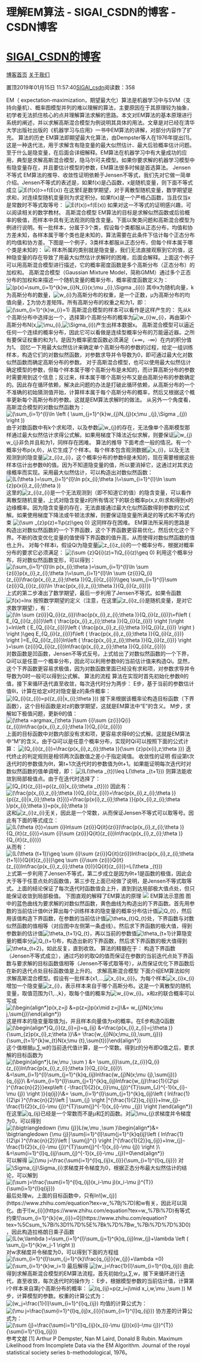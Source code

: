 
# 理解EM算法 - SIGAI_CSDN的博客 - CSDN博客
# [SIGAI_CSDN的博客](https://blog.csdn.net/sigai_csdn)


[博客首页](https://blog.csdn.net/SIGAI_CSDN)
[关于我们](https://me.csdn.net/SIGAI_CSDN)

置顶2019年01月15日 11:57:40[SIGAI_csdn](https://me.csdn.net/SIGAI_CSDN)阅读数：358


EM（ expectation-maximization，期望最大化）算法是机器学习中与SVM（支持向量机）、概率图模型并列的难以理解的算法，主要原因在于其原理较为抽象，初学者无法抓住核心的点并理解算法求解的思路。本文对EM算法的基本原理进行系统的阐述，并以求解高斯混合模型为例说明其具体的用法。文章是对已经在清华大学出版社出版的《机器学习与应用》一书中EM算法的讲解，对部分内容作了扩充。
算法的历史
EM算法即期望最大化算法，由Dempster等人在1976年提出[1]。这是一种迭代法，用于求解含有隐变量的最大似然估计、最大后验概率估计问题。至于什么是隐变量，在后面会详细解释。EM算法在机器学习中有大量成功的应用，典型是求解高斯混合模型，隐马尔可夫模型。如果你要求解的机器学习模型中有隐变量存在，并且要估计模型的参数，EM算法很多时候是首选算法。
Jensen不等式
EM算法的推导、收敛性证明依赖于Jensen不等式，我们先对它做一简单介绍。Jensen不等式的表述是，如果f(x)是凸函数，x是随机变量，则下面不等式成立
![E(f(x))>=f(E(x))](https://www.zhihu.com/equation?tex=E(f(x))%3E%3Df(E(x)))
在这里E是数学期望，对于离散型随机变量，数学期望是求和，对连续型随机变量则为求定积分。如果f(x)是一个严格凸函数，当且仅当x是常数时不等式取等号：
![E(f(x))=f(E(x))](https://www.zhihu.com/equation?tex=E(f(x))%3Df(E(x))%0A)
如果对这一不等式的证明感兴趣，可以阅读相关的数学教材。
高斯混合模型
EM算法的目标是求解似然函数或后验概率的极值，而样本中具有无法观测的隐含变量。下面以聚类问题和高斯混合模型为例进行说明。有一批样本，分属于3个类，假设每个类都服从正态分布，均值和协方差未知，各样本属于哪个类也是未知的，算法需要在此条件下估计每个正态分布的均值和协方差。下图是一个例子，3类样本都服从正态分布，但每个样本属于哪个类是未知的：
![](https://pic2.zhimg.com/80/v2-d30b736e314aede45d6cc4c5c78dacda_hd.png)
样本所属的类别就是隐变量，我们无法直接观察到它的值，这种隐变量的存在导致了用最大似然估计求解时的困难，后面会解释。上面这个例子可以用高斯混合模型进行描述，它的概率密度函数是多个高斯分布（正态分布）的加权和。
高斯混合模型（Gaussian Mixture Model，简称GMM）通过多个正态分布的加权和来描述一个随机变量的概率分布，概率密度函数定义为：
![\(p(x)=\sum_{i=1}^{k}w_{i}N_{i}(x;\mu _{i},\Sigma _{i})\)](https://www.zhihu.com/equation?tex=%5C(p(x)%3D%5Csum_%7Bi%3D1%7D%5E%7Bk%7Dw_%7Bi%7DN_%7Bi%7D(x%3B%5Cmu%20_%7Bi%7D%2C%5CSigma%20_%7Bi%7D)%5C)%0A)
其中x为随机向量，k为高斯分布的数量，![w_{i}](https://www.zhihu.com/equation?tex=w_%7Bi%7D)为高斯分布的权重，是一个正数，μ为高斯分布的均值向量，∑为协方差矩阵。所有高斯分布的权重之和为1，即：
![\(\sum_{i=1}^{k}w_{i}=1\)](https://www.zhihu.com/equation?tex=%0A%5C(%5Csum_%7Bi%3D1%7D%5E%7Bk%7Dw_%7Bi%7D%3D1%5C)%0A%0A)
高斯混合模型的样本可以看作是这样产生的：
先从k个高斯分布中选择出一个，选择第i个高斯分布的概率为![w_{i}](https://www.zhihu.com/equation?tex=w_%7Bi%7D)w_{i}，再由第i个高斯分布N(x,![\mu_{i}](https://www.zhihu.com/equation?tex=%5Cmu_%7Bi%7D),![\Sigma_{i}](https://www.zhihu.com/equation?tex=%5CSigma_%7Bi%7D))产生出样本数据x。
高斯混合模型可以逼近任何一个连续的概率分布，因此它可以看做是连续型概率分布的万能逼近器。之所有要保证权重的和为1，是因为概率密度函数必须满足（+∞，-∞）在内的积分值为1。
回忆一下用最大似然估计来确定单个高斯分布的参数的过程，给定一组训练样本，构造它们的对数似然函数，对参数求导并令导数为0，即可通过最大化对数似然函数而确定高斯分布的参数。
对于高斯混合模型，也可以使用最大似然估计确定模型的参数，但每个样本属于哪个高斯分布是未知的，而计算高斯分布的参数时需要用到这个信息；反过来，样本属于哪个高斯分布又是由高斯分布的参数确定的。因此存在循环依赖，解决此问题的办法是打破此循环依赖，从高斯分布的一个不准确的初始猜测值开始，计算样本属于每个高斯分布的概率，然后又根据这个概率更新每个高斯分布的参数。这就是EM算法求解时的做法。
从另外一个角度看，高斯混合模型的对数似然函数为：
![\(\sum_{i=1}^{l}\ln \left ( \sum_{j=1}^{k}w_{j}N_{j}(x;\mu _{j},\Sigma _{j}) \right )\)](https://www.zhihu.com/equation?tex=%5C(%5Csum_%7Bi%3D1%7D%5E%7Bl%7D%5Cln%20%5Cleft%20(%20%5Csum_%7Bj%3D1%7D%5E%7Bk%7Dw_%7Bj%7DN_%7Bj%7D(x%3B%5Cmu%20_%7Bj%7D%2C%5CSigma%20_%7Bj%7D)%20%5Cright%20)%5C))
由于对数函数中有k个求和项，以及参数![w_{j}](https://www.zhihu.com/equation?tex=w_%7Bj%7D)的存在，无法像单个高斯模型那样通过最大似然估计求得公式解。如果用梯度下降法近似求解，则要保证![w_{j}](https://www.zhihu.com/equation?tex=w_%7Bj%7D)w_{j}非负并且和为1，同样存在困难。
算法的推导
下面考虑一般的情况。有一个概率分布p(x,θ)，从它生成了个样本。每个样本包含观测数据![x_{i}](https://www.zhihu.com/equation?tex=x_%7Bi%7D)，以及无法观测到的隐变量![z_{i}](https://www.zhihu.com/equation?tex=z_%7Bi%7D)z_{i}，这个概率分布的参数θ是未知的，现在需要根据这些样本估计出参数θ的值。因为不知道隐变量的值，所以要消掉它，这通过对其求边缘概率而实现。采用最大似然估计，可以构造出对数似然函数：
![\(L(\theta )=\sum_{i=1}^{l}\ln p(x_{i};\theta )\\=\sum_{i=1}^{l}\ln \sum _{z}p(x_{i},z_{i};\theta )\)](https://www.zhihu.com/equation?tex=%5C(L(%5Ctheta%20)%3D%5Csum_%7Bi%3D1%7D%5E%7Bl%7D%5Cln%20p(x_%7Bi%7D%3B%5Ctheta%20)%5C%5C%3D%5Csum_%7Bi%3D1%7D%5E%7Bl%7D%5Cln%20%5Csum%20_%7Bz%7Dp(x_%7Bi%7D%2Cz_%7Bi%7D%3B%5Ctheta%20)%5C)%0A)
这里的![z_{i}](https://www.zhihu.com/equation?tex=z_%7Bi%7D)z_{i}是一个无法观测到（即不知道它的值）的隐含变量，可以看作离散型随机变量，上式对隐含变量z的所有情况下的联合概率p(x,z,θ)求和得到x的边缘概率。因为隐含变量的存在，无法直接通过最大化似然函数得到参数的公式解。如果使用梯度下降法或牛顿法求解，则要保证隐变量所满足的等式和不等式约束
![\(\sum _{z}p(z)=1\\p(z)\geq 0\)](https://www.zhihu.com/equation?tex=%0A%5C(%5Csum%20_%7Bz%7Dp(z)%3D1%5C%5Cp(z)%5Cgeq%200%5C)%0A)
这同样存在困难。
EM算法所采用的思路是构造出对数似然函数的一个下界函数，这个下界函数更容易优化，然后优化这个下界。不断的改变优化变量的值使得下界函数的值升高，从而使得对数似然函数的值也上升。
对每个样本i，假设Qi为隐变量![z_{i}](https://www.zhihu.com/equation?tex=z_%7Bi%7D)z_{i}的一个概率分布，根据对概率分布的要求它必须满足：
![\(\sum _{z}Q_{i}(z)=1\\Q_{i}(z)\geq 0\)](https://www.zhihu.com/equation?tex=%5C(%5Csum%20_%7Bz%7DQ_%7Bi%7D(z)%3D1%5C%5CQ_%7Bi%7D(z)%5Cgeq%200%5C))
利用这个概率分布，将对数似然函数变形，可以得到：
![\(\sum_{i=1}^{l}\ln p(x_{i};\theta )=\sum_{i=1}^{l}\ln \sum _{z_{i}}p(x_{i},z_{i};\theta )\\=\sum_{i=1}^{l}\ln \sum _{z_{i}}Q_{i}(z_{i})\frac{p(x_{i},z_{i};\theta )}{Q_{i}(z_{i})}\\\geq \sum_{i=1}^{l}\sum _{z_{i}}Q_{i}(z_{i})\ln \frac{p(x_{i},z_{i};\theta )}{Q_{i}(z_{i})}\)](https://www.zhihu.com/equation?tex=%0A%5C(%5Csum_%7Bi%3D1%7D%5E%7Bl%7D%5Cln%20p(x_%7Bi%7D%3B%5Ctheta%20)%3D%5Csum_%7Bi%3D1%7D%5E%7Bl%7D%5Cln%20%5Csum%20_%7Bz_%7Bi%7D%7Dp(x_%7Bi%7D%2Cz_%7Bi%7D%3B%5Ctheta%20)%5C%5C%3D%5Csum_%7Bi%3D1%7D%5E%7Bl%7D%5Cln%20%5Csum%20_%7Bz_%7Bi%7D%7DQ_%7Bi%7D(z_%7Bi%7D)%5Cfrac%7Bp(x_%7Bi%7D%2Cz_%7Bi%7D%3B%5Ctheta%20)%7D%7BQ_%7Bi%7D(z_%7Bi%7D)%7D%5C%5C%5Cgeq%20%5Csum_%7Bi%3D1%7D%5E%7Bl%7D%5Csum%20_%7Bz_%7Bi%7D%7DQ_%7Bi%7D(z_%7Bi%7D)%5Cln%20%5Cfrac%7Bp(x_%7Bi%7D%2Cz_%7Bi%7D%3B%5Ctheta%20)%7D%7BQ_%7Bi%7D(z_%7Bi%7D)%7D%5C)%0A)
上式的第二步凑出了数学期望，最后一步利用了Jensen不等式。如果令函数
![f(x)=Inx](https://www.zhihu.com/equation?tex=%0Af(x)%3DInx%0A)
按照数学期望的定义（注意，在这里![z_{i}](https://www.zhihu.com/equation?tex=z_%7Bi%7D)z_{i}是随机变量，是对它求数学期望），有：![\(\ln \sum _{z_{i}}Q_{i}(z_{i})\frac{p(x_{i},z_{i};\theta )}{Q_{i}(z_{i})}\\=f\left ( E_{Q_{i}(z_{i})}\left ( \frac{p(x_{i},z_{i};\theta )}{Q_{i}(z_{i})} \right )\right )=ln\left ( E_{Q_{i}(z_{i})}\left ( \frac{p(x_{i},z_{i};\theta )}{Q_{i}(z_{i})} \right ) \right )\geq E_{Q_{i}(z_{i})}f\left ( \frac{p(x_{i},z_{i};\theta )}{Q_{i}(z_{i})} \right )=E_{Q_{i}(z_{i})}ln\left ( \frac{p(x_{i},z_{i};\theta )}{Q_{i}(z_{i})} \right )=\sum _{z_{i}}Q_{i}(z_{i})ln\frac{p(x_{i},z_{i};\theta )}{Q_{i}(z_{i})}\)](https://www.zhihu.com/equation?tex=%0A%5C(%5Cln%20%5Csum%20_%7Bz_%7Bi%7D%7DQ_%7Bi%7D(z_%7Bi%7D)%5Cfrac%7Bp(x_%7Bi%7D%2Cz_%7Bi%7D%3B%5Ctheta%20)%7D%7BQ_%7Bi%7D(z_%7Bi%7D)%7D%5C%5C%3Df%5Cleft%20(%20E_%7BQ_%7Bi%7D(z_%7Bi%7D)%7D%5Cleft%20(%20%5Cfrac%7Bp(x_%7Bi%7D%2Cz_%7Bi%7D%3B%5Ctheta%20)%7D%7BQ_%7Bi%7D(z_%7Bi%7D)%7D%20%5Cright%20)%5Cright%20)%3Dln%5Cleft%20(%20E_%7BQ_%7Bi%7D(z_%7Bi%7D)%7D%5Cleft%20(%20%5Cfrac%7Bp(x_%7Bi%7D%2Cz_%7Bi%7D%3B%5Ctheta%20)%7D%7BQ_%7Bi%7D(z_%7Bi%7D)%7D%20%5Cright%20)%20%5Cright%20)%5Cgeq%20E_%7BQ_%7Bi%7D(z_%7Bi%7D)%7Df%5Cleft%20(%20%5Cfrac%7Bp(x_%7Bi%7D%2Cz_%7Bi%7D%3B%5Ctheta%20)%7D%7BQ_%7Bi%7D(z_%7Bi%7D)%7D%20%5Cright%20)%3DE_%7BQ_%7Bi%7D(z_%7Bi%7D)%7Dln%5Cleft%20(%20%5Cfrac%7Bp(x_%7Bi%7D%2Cz_%7Bi%7D%3B%5Ctheta%20)%7D%7BQ_%7Bi%7D(z_%7Bi%7D)%7D%20%5Cright%20)%3D%5Csum%20_%7Bz_%7Bi%7D%7DQ_%7Bi%7D(z_%7Bi%7D)ln%5Cfrac%7Bp(x_%7Bi%7D%2Cz_%7Bi%7D%3B%5Ctheta%20)%7D%7BQ_%7Bi%7D(z_%7Bi%7D)%7D%5C)%0A)
对数函数是凹函数，Jensen不等式反号。上式给出了对数似然函数的一个下界，Qi可以是任意一个概率分布，因此可以利用参数θ的当前估计值来构造Qi。显然，这个下界函数更容易求极值，因为对数函数里面已经没有求和项，对参数求导并令导数为0时一般可以得到公式解。
算法的流程
算法在实现时首先初始化参数θ的值，接下来循环迭代直至收敛，每次迭代时分为两步：
E步，基于当前的参数估计值θi，计算在给定x时对隐变量z的条件概率：
![\(Q_{i}(z_{i})=p({z_{i}|x_{i};\theta })\)](https://www.zhihu.com/equation?tex=%5C(Q_%7Bi%7D(z_%7Bi%7D)%3Dp(%7Bz_%7Bi%7D%7Cx_%7Bi%7D%3B%5Ctheta%20%7D)%5C)%0A)
接下来根据该概率论构造目标函数（下界函数），这个目标函数是对z的数学期望，这就是EM算法中“E”的含义。
M步，求解如下极值问题，更新θ的值：
![\(\theta =argmax_{\theta }\sum _{i}\sum _{z_{i}}Q_{i}(z_{i})ln\frac{p(x_{i},z_{i};\theta )}{Q_{i}(z_{i})}\)](https://www.zhihu.com/equation?tex=%5C(%5Ctheta%20%3Dargmax_%7B%5Ctheta%20%7D%5Csum%20_%7Bi%7D%5Csum%20_%7Bz_%7Bi%7D%7DQ_%7Bi%7D(z_%7Bi%7D)ln%5Cfrac%7Bp(x_%7Bi%7D%2Cz_%7Bi%7D%3B%5Ctheta%20)%7D%7BQ_%7Bi%7D(z_%7Bi%7D)%7D%5C))
上面的目标函数中对数内部没有求和项，更容易求得θ的公式解。这就是EM算法中“M”的含义。由于Qi可以是任意个概率分布，实现时Qi可以按照下面的公式计算：
![\(Q_{i}(z_{i})=\frac{p(x_{i},z_{i};\theta )}{\sum _{z}p(x_{i},z;\theta )}\)](https://www.zhihu.com/equation?tex=%5C(Q_%7Bi%7D(z_%7Bi%7D)%3D%5Cfrac%7Bp(x_%7Bi%7D%2Cz_%7Bi%7D%3B%5Ctheta%20)%7D%7B%5Csum%20_%7Bz%7Dp(x_%7Bi%7D%2Cz%3B%5Ctheta%20)%7D%5C))
迭代终止的判定规则是相邻两次函数值之差小于指定阈值。
收敛性的证明
假设第t次迭代时的参数值为θt，第t+1次迭代时的参数值为θt+1。如果能证明每次迭代时对数似然函数的值单调增，即：
![\(L(\theta _{t})\leq L(\theta _{t+1})\)](https://www.zhihu.com/equation?tex=%5C(L(%5Ctheta%20_%7Bt%7D)%5Cleq%20L(%5Ctheta%20_%7Bt%2B1%7D)%5C))
则算法能收敛到局部极值点。由于在迭代时选择了：
![\(Q_{it}(z_{i})=p({z_{i}|x_{i};\theta _{t}})\)](https://www.zhihu.com/equation?tex=%0A%5C(Q_%7Bit%7D(z_%7Bi%7D)%3Dp(%7Bz_%7Bi%7D%7Cx_%7Bi%7D%3B%5Ctheta%20_%7Bt%7D%7D)%5C)%0A)
因此有：
![\(\frac{p(x_{i},z_{i};\theta )}{Q_{i}(z_{i})}=\frac{p(x_{i},z_{i};\theta )}{p({z_{i}|x_{i};\theta _{t}})}=\frac{p(x_{i},z_{i};\theta )}{p(x_{i},z_{i};\theta )/p(x_{i};\theta )}=p(x_{i};\theta )\)](https://www.zhihu.com/equation?tex=%5C(%5Cfrac%7Bp(x_%7Bi%7D%2Cz_%7Bi%7D%3B%5Ctheta%20)%7D%7BQ_%7Bi%7D(z_%7Bi%7D)%7D%3D%5Cfrac%7Bp(x_%7Bi%7D%2Cz_%7Bi%7D%3B%5Ctheta%20)%7D%7Bp(%7Bz_%7Bi%7D%7Cx_%7Bi%7D%3B%5Ctheta%20_%7Bt%7D%7D)%7D%3D%5Cfrac%7Bp(x_%7Bi%7D%2Cz_%7Bi%7D%3B%5Ctheta%20)%7D%7Bp(x_%7Bi%7D%2Cz_%7Bi%7D%3B%5Ctheta%20)%2Fp(x_%7Bi%7D%3B%5Ctheta%20)%7D%3Dp(x_%7Bi%7D%3B%5Ctheta%20)%5C))
这和![z_{i}](https://www.zhihu.com/equation?tex=z_%7Bi%7D)z_{i}无关，因此是一个常数，从而保证Jensen不等式可以取等号。因此有下面的等式成立：
![\(L(\theta _{t})=\sum _{i}ln\sum _{z_{i}}Q_{it}(z_{i})\frac{p(x_{i},z_{i};\theta )}{Q_{it}(z_{i})}=\sum _{i}\sum _{z_{i}}Q_{it}(z_{i})ln\frac{p(x_{i},z_{i};\theta )}{Q_{it}(z_{i})}\)](https://www.zhihu.com/equation?tex=%5C(L(%5Ctheta%20_%7Bt%7D)%3D%5Csum%20_%7Bi%7Dln%5Csum%20_%7Bz_%7Bi%7D%7DQ_%7Bit%7D(z_%7Bi%7D)%5Cfrac%7Bp(x_%7Bi%7D%2Cz_%7Bi%7D%3B%5Ctheta%20)%7D%7BQ_%7Bit%7D(z_%7Bi%7D)%7D%3D%5Csum%20_%7Bi%7D%5Csum%20_%7Bz_%7Bi%7D%7DQ_%7Bit%7D(z_%7Bi%7D)ln%5Cfrac%7Bp(x_%7Bi%7D%2Cz_%7Bi%7D%3B%5Ctheta%20)%7D%7BQ_%7Bit%7D(z_%7Bi%7D)%7D%5C))
从而有：![\(L(\theta _{t+1})\geq \sum _{i}\sum _{z_{i}}Q_{it}(z_{i})ln\frac{p(x_{i},z_{i};\theta _{t+1})}{Q_{it}(z_{i})}\geq \sum _{i}\sum _{z_{i}}Q_{it}(z_{i})ln\frac{p(x_{i},z_{i};\theta _{t})}{Q_{it}(z_{i})}=L(\theta _{t})\)](https://www.zhihu.com/equation?tex=%5C(L(%5Ctheta%20_%7Bt%2B1%7D)%5Cgeq%20%5Csum%20_%7Bi%7D%5Csum%20_%7Bz_%7Bi%7D%7DQ_%7Bit%7D(z_%7Bi%7D)ln%5Cfrac%7Bp(x_%7Bi%7D%2Cz_%7Bi%7D%3B%5Ctheta%20_%7Bt%2B1%7D)%7D%7BQ_%7Bit%7D(z_%7Bi%7D)%7D%5Cgeq%20%5Csum%20_%7Bi%7D%5Csum%20_%7Bz_%7Bi%7D%7DQ_%7Bit%7D(z_%7Bi%7D)ln%5Cfrac%7Bp(x_%7Bi%7D%2Cz_%7Bi%7D%3B%5Ctheta%20_%7Bt%7D)%7D%7BQ_%7Bit%7D(z_%7Bi%7D)%7D%3DL(%5Ctheta%20_%7Bt%7D)%5C)%0A)
上式第一步利用了Jensen不等式，第二步成立是因为θt+1是函数的极值，因此会大于等于任意点处的函数值，第三步在上面已经做了说明，是Jensen不等式取等式。上面的结论保证了每次迭代时函数值会上升，直到到达局部极大值点处，但只能保证收敛到局部极值。
下图直观的解释了EM算法的原理
![](https://pic1.zhimg.com/80/v2-cbea7e1504e68ece30f17f2460c29800_hd.png)
EM算法示意图
图中的蓝色曲线为要求解的对数似然函数，黄色曲线为构造出的下界函数。首先用参数的当前估计值θt计算出每个训练样本的隐变量的概率分布估计值![Q_{t}](https://www.zhihu.com/equation?tex=Q_%7Bt%7D)，然后用该值构造下界函数，在参数的当前估计值![\theta_{t}](https://www.zhihu.com/equation?tex=%5Ctheta_%7Bt%7D)Q_{t}处，下界函数与对数似然函数的值相等（对应图中左侧第一条虚线）。然后求下界函数的极大值，得到参数新的估计值![\theta_{t+1}](https://www.zhihu.com/equation?tex=%5Ctheta_%7Bt%2B1%7D)Q_{t}，再以当前的参数值![\theta_{t+1}](https://www.zhihu.com/equation?tex=%5Ctheta_%7Bt%2B1%7D)计算隐变量的概率分![Q_{t+1}](https://www.zhihu.com/equation?tex=Q_%7Bt%2B1%7D)布，构造出新的下界函数，然后求下界函数的极大值得到![\theta_{t+2}](https://www.zhihu.com/equation?tex=%5Ctheta_%7Bt%2B2%7D)。如此反复，直到收敛。
算法的精髓在于：
构造下界函数（Jensen不等式成立），通过巧妙的取Q的值而保证在参数的当前迭代点处下界函数与要求解的目标函数值相等（Jensen不等式取等号），从而保证优化下界函数后在新的迭代点处目标函数值是上升的。
求解高斯混合模型
下面介绍EM算法如何求解高斯混合模型。假设有一批样本{x1,...,![x_{i}](https://www.zhihu.com/equation?tex=x_%7Bi%7D)x_{i}}。为每个样本![x_{i}](https://www.zhihu.com/equation?tex=x_%7Bi%7D)x_{i}增加一个隐变量![z_{i}](https://www.zhihu.com/equation?tex=z_%7Bi%7D)，表示样本来自于哪个高斯分布。这是一个离散型的随机变量，取值范围为{1,..,k}，取每个值的概率为![w_{i}](https://www.zhihu.com/equation?tex=w_%7Bi%7D)w_{i}。x和z的联合概率可以写成
![\(\begin{align*}p(x,z=j) &=p(z=j)p(x\mid z=j)\\&= w_{j}N(x;\mu _j,\sum_{j})\end{align*}\)](https://www.zhihu.com/equation?tex=%5C(%5Cbegin%7Balign*%7Dp(x%2Cz%3Dj)%20%26%3Dp(z%3Dj)p(x%5Cmid%20z%3Dj)%5C%5C%26%3D%20w_%7Bj%7DN(x%3B%5Cmu%20_j%2C%5Csum_%7Bj%7D)%5Cend%7Balign*%7D%5C))
这是样本的隐变量取值为j，并且样本向量值为x的概率。在E步构造Q函数
![\(\begin{align*}Q_{i}(z_{i}=j)=q_{ij} &=\frac{p(x_{i},z_{i}=j;\theta )}{\sum_{z}p(x_{i},z;\theta )}\\&= \frac{w_{j}N(x;\mu_{i},\sum_{j})}{\sum_{t=1}^{k}w_{t}N(x;\mu _{t},\sum_{t})}\end{align*}\)](https://www.zhihu.com/equation?tex=%5C(%5Cbegin%7Balign*%7DQ_%7Bi%7D(z_%7Bi%7D%3Dj)%3Dq_%7Bij%7D%20%26%3D%5Cfrac%7Bp(x_%7Bi%7D%2Cz_%7Bi%7D%3Dj%3B%5Ctheta%20)%7D%7B%5Csum_%7Bz%7Dp(x_%7Bi%7D%2Cz%3B%5Ctheta%20)%7D%5C%5C%26%3D%20%5Cfrac%7Bw_%7Bj%7DN(x%3B%5Cmu_%7Bi%7D%2C%5Csum_%7Bj%7D)%7D%7B%5Csum_%7Bt%3D1%7D%5E%7Bk%7Dw_%7Bt%7DN(x%3B%5Cmu%20_%7Bt%7D%2C%5Csum_%7Bt%7D)%7D%5Cend%7Balign*%7D%5C))
这个值根据μ,∑,w的当前迭代值计算，是一个常数。得到z的分布即Q值之后，要求解的目标函数为![\(\begin{align*}L(w,\mu ,\sum ) &= \sum_{i}\sum_{z_{i}}Q_{i}(z_{i})ln\frac{p(x_{i},z_{i};\theta )}{Q_{i}(z_{i})}\\ &=\sum_{i=1}^{l}\sum_{j=1}^{k}q_{ij}ln\frac{w_{j}N(x;\mu _{j},\sum_{j})}{q_{ij}}\\ &=\sum_{i=1}^{l}\sum_{j=1}^{k}q_{ij}ln\frac{w_{j}\frac{1}{(2\pi )^{\frac{n}{2}}}exp\left ( -\frac{1}{2}(x_{i}\mu_{j})^{T}\sum_{J}^{-1}(x_{i}-\mu _{j}) \right )}{q_{ij}}\\&= \sum_{i=1}^{l}\sum_{j=1}^{k}q_{ij}\left ( ln\frac{1}{(2\pi )^{\frac{n}{2}\left | \sum_{j} \right |^{\frac{1}{2}}q_{ij}}}+lnw_{j}-\frac{1}{2}(x_{i}-\mu _{j})^{T}\sum_{j}^{-1}(x_{i}-\mu _{j}) \right )\end{align*}\)](https://www.zhihu.com/equation?tex=%5C(%5Cbegin%7Balign*%7DL(w%2C%5Cmu%20%2C%5Csum%20)%20%26%3D%20%5Csum_%7Bi%7D%5Csum_%7Bz_%7Bi%7D%7DQ_%7Bi%7D(z_%7Bi%7D)ln%5Cfrac%7Bp(x_%7Bi%7D%2Cz_%7Bi%7D%3B%5Ctheta%20)%7D%7BQ_%7Bi%7D(z_%7Bi%7D)%7D%5C%5C%20%26%3D%5Csum_%7Bi%3D1%7D%5E%7Bl%7D%5Csum_%7Bj%3D1%7D%5E%7Bk%7Dq_%7Bij%7Dln%5Cfrac%7Bw_%7Bj%7DN(x%3B%5Cmu%20_%7Bj%7D%2C%5Csum_%7Bj%7D)%7D%7Bq_%7Bij%7D%7D%5C%5C%20%26%3D%5Csum_%7Bi%3D1%7D%5E%7Bl%7D%5Csum_%7Bj%3D1%7D%5E%7Bk%7Dq_%7Bij%7Dln%5Cfrac%7Bw_%7Bj%7D%5Cfrac%7B1%7D%7B(2%5Cpi%20)%5E%7B%5Cfrac%7Bn%7D%7B2%7D%7D%7Dexp%5Cleft%20(%20-%5Cfrac%7B1%7D%7B2%7D(x_%7Bi%7D%5Cmu_%7Bj%7D)%5E%7BT%7D%5Csum_%7BJ%7D%5E%7B-1%7D(x_%7Bi%7D-%5Cmu%20_%7Bj%7D)%20%5Cright%20)%7D%7Bq_%7Bij%7D%7D%5C%5C%26%3D%20%5Csum_%7Bi%3D1%7D%5E%7Bl%7D%5Csum_%7Bj%3D1%7D%5E%7Bk%7Dq_%7Bij%7D%5Cleft%20(%20ln%5Cfrac%7B1%7D%7B(2%5Cpi%20)%5E%7B%5Cfrac%7Bn%7D%7B2%7D%5Cleft%20%7C%20%5Csum_%7Bj%7D%20%5Cright%20%7C%5E%7B%5Cfrac%7B1%7D%7B2%7D%7Dq_%7Bij%7D%7D%7D%2Blnw_%7Bj%7D-%5Cfrac%7B1%7D%7B2%7D(x_%7Bi%7D-%5Cmu%20_%7Bj%7D)%5E%7BT%7D%5Csum_%7Bj%7D%5E%7B-1%7D(x_%7Bi%7D-%5Cmu%20_%7Bj%7D)%20%5Cright%20)%5Cend%7Balign*%7D%5C))
在这里![q_{ij}](https://www.zhihu.com/equation?tex=q_%7Bij%7D)已经是一个常数而不是μ和∑的函数。对![\mu_{j}](https://www.zhihu.com/equation?tex=%5Cmu_%7Bj%7D)求梯度并令梯度为0，可以得到
![\(\bigtriangledown _{\mu _{j}}L(w,\mu ,\sum )\begin{align*}&= \bigtriangledown _{\mu _{j}}\sum_{i=1}^{l}\sum_{j=1}^{k}q_{ij}\left ( ln\frac{1}{(2\pi )^{\frac{n}{2}}\left | \sum_{j}^{} \right |^{\frac{1}{2}}q_{ij}}+lnw_{j}-\frac{1}{2}(x_{i}-\mu _{j})^{T}\sum_{j}^{-1}(x_{i}-\mu _{j}) \right )\\ &=\sum_{i=1}^{l}q_{ij}\sum_{j}^{-1}(x_{i}-\mu _{j})=0\end{align*}\)](https://www.zhihu.com/equation?tex=%5C(%5Cbigtriangledown%20_%7B%5Cmu%20_%7Bj%7D%7DL(w%2C%5Cmu%20%2C%5Csum%20)%5Cbegin%7Balign*%7D%26%3D%20%5Cbigtriangledown%20_%7B%5Cmu%20_%7Bj%7D%7D%5Csum_%7Bi%3D1%7D%5E%7Bl%7D%5Csum_%7Bj%3D1%7D%5E%7Bk%7Dq_%7Bij%7D%5Cleft%20(%20ln%5Cfrac%7B1%7D%7B(2%5Cpi%20)%5E%7B%5Cfrac%7Bn%7D%7B2%7D%7D%5Cleft%20%7C%20%5Csum_%7Bj%7D%5E%7B%7D%20%5Cright%20%7C%5E%7B%5Cfrac%7B1%7D%7B2%7D%7Dq_%7Bij%7D%7D%2Blnw_%7Bj%7D-%5Cfrac%7B1%7D%7B2%7D(x_%7Bi%7D-%5Cmu%20_%7Bj%7D)%5E%7BT%7D%5Csum_%7Bj%7D%5E%7B-1%7D(x_%7Bi%7D-%5Cmu%20_%7Bj%7D)%20%5Cright%20)%5C%5C%20%26%3D%5Csum_%7Bi%3D1%7D%5E%7Bl%7Dq_%7Bij%7D%5Csum_%7Bj%7D%5E%7B-1%7D(x_%7Bi%7D-%5Cmu%20_%7Bj%7D)%3D0%5Cend%7Balign*%7D%5C))
可以解得
![\(\mu _j=\frac{\sum_{i=1}^{l}q_{ij}x_{i}}{\sum_{i=1}^{l}q_{ij}}\)](https://www.zhihu.com/equation?tex=%5C(%5Cmu%20_j%3D%5Cfrac%7B%5Csum_%7Bi%3D1%7D%5E%7Bl%7Dq_%7Bij%7Dx_%7Bi%7D%7D%7B%5Csum_%7Bi%3D1%7D%5E%7Bl%7Dq_%7Bij%7D%7D%5C))
对![\Sigma_{j}](https://www.zhihu.com/equation?tex=%5CSigma_%7Bj%7D)\Sigma_{i}求梯度并令梯度为0，根据正态分布最大似然估计的结论，可以解到
![\(\sum _j=\frac{\sum_{i=1}^{l}q_{ij}(x_i-\mu _j)(x_i-\mu _j)^{T}}{\sum_{i=1}^{l}q_{ij}}\)](https://www.zhihu.com/equation?tex=%5C(%5Csum%20_j%3D%5Cfrac%7B%5Csum_%7Bi%3D1%7D%5E%7Bl%7Dq_%7Bij%7D(x_i-%5Cmu%20_j)(x_i-%5Cmu%20_j)%5E%7BT%7D%7D%7B%5Csum_%7Bi%3D1%7D%5E%7Bl%7Dq_%7Bij%7D%7D%5C)%0A)最后处理w。上面的目标函数中，只有In![w_{j}](https://www.zhihu.com/equation?tex=w_%7Bj%7D)和w有关，因此可以简化。由于![w_{i}](https://www.zhihu.com/equation?tex=w_%7Bi%7D)有等式约束![\sum_{i=1}^{k}{w_{i}}=0](https://www.zhihu.com/equation?tex=%5Csum_%7Bi%3D1%7D%5E%7Bk%7D%7Bw_%7Bi%7D%7D%3D0)，因此构造拉格朗日乘子函数
![\(L(w,\lambda )=\sum_{i=1}^{l}\sum_{j=1}^{k}q_{ij}lnw_{j}+\lambda \left ( \sum_{j=1}^{k}w_j-1 \right )\)](https://www.zhihu.com/equation?tex=%5C(L(w%2C%5Clambda%20)%3D%5Csum_%7Bi%3D1%7D%5E%7Bl%7D%5Csum_%7Bj%3D1%7D%5E%7Bk%7Dq_%7Bij%7Dlnw_%7Bj%7D%2B%5Clambda%20%5Cleft%20(%20%5Csum_%7Bj%3D1%7D%5E%7Bk%7Dw_j-1%20%5Cright%20)%5C))
对w求梯度并令梯度为0，可以得到下面的方程组
![\(\sum_{i=1}^{l}\sum_{j=1}^{k}\frac{q_{ij}}{w_{j}}+\lambda =0\)](https://www.zhihu.com/equation?tex=%5C(%5Csum_%7Bi%3D1%7D%5E%7Bl%7D%5Csum_%7Bj%3D1%7D%5E%7Bk%7D%5Cfrac%7Bq_%7Bij%7D%7D%7Bw_%7Bj%7D%7D%2B%5Clambda%20%3D0%5C))
![\(\sum_{i=1}^{k}w_i=1\)](https://www.zhihu.com/equation?tex=%5C(%5Csum_%7Bi%3D1%7D%5E%7Bk%7Dw_i%3D1%5C))
最后解得
![\(w_j=\frac{1}{l}\sum_{i=1}^{l}q_{ij}\)](https://www.zhihu.com/equation?tex=%5C(w_j%3D%5Cfrac%7B1%7D%7Bl%7D%5Csum_%7Bi%3D1%7D%5E%7Bl%7Dq_%7Bij%7D%5C))
由此得到求解高斯混合模型的EM算法流程。首先初始化μ,∑,w，接下来循环进行迭代，直至收敛，每次迭代时的操作为：
E步，根据模型参数的当前估计值，计算第i个样本来自第j个高斯分布的概率：
![\(q_{ij}=p(z_i=j\mid x_i,w,\mu ,\sum )\)](https://www.zhihu.com/equation?tex=%5C(q_%7Bij%7D%3Dp(z_i%3Dj%5Cmid%20x_i%2Cw%2C%5Cmu%20%2C%5Csum%20)%5C))
M步，计算模型的参数。权重的计算公式为：
![\(w_j=\frac{1}{l}\sum_{i=1}^{l}q_{ij}\)](https://www.zhihu.com/equation?tex=%5C(w_j%3D%5Cfrac%7B1%7D%7Bl%7D%5Csum_%7Bi%3D1%7D%5E%7Bl%7Dq_%7Bij%7D%5C))
均值的计算公式为：
![\(\mu _j=\frac{\sum_{i=1}^{l}q_{ij}x_{i}}{\sum_{i=1}^{l}q_{ij}}\)](https://www.zhihu.com/equation?tex=%5C(%5Cmu%20_j%3D%5Cfrac%7B%5Csum_%7Bi%3D1%7D%5E%7Bl%7Dq_%7Bij%7Dx_%7Bi%7D%7D%7B%5Csum_%7Bi%3D1%7D%5E%7Bl%7Dq_%7Bij%7D%7D%5C))
协方差的计算公式为：
![\(\sum _{j}=\frac{\sum_{i=1}^{l}q_{ij}(x_{i}-\mu _{j})(x_{i}-\mu _{j})^{T}}{\sum_{i=1}^{l}q_{ij}}\)](https://www.zhihu.com/equation?tex=%0A%5C(%5Csum%20_%7Bj%7D%3D%5Cfrac%7B%5Csum_%7Bi%3D1%7D%5E%7Bl%7Dq_%7Bij%7D(x_%7Bi%7D-%5Cmu%20_%7Bj%7D)(x_%7Bi%7D-%5Cmu%20_%7Bj%7D)%5E%7BT%7D%7D%7B%5Csum_%7Bi%3D1%7D%5E%7Bl%7Dq_%7Bij%7D%7D%5C))
参考文献
[1] Arthur P Dempster, Nan M Laird, Donald B Rubin. Maximum Likelihood from Incomplete Data via the EM Algorithm. Journal of the royal statistical society series b-methodological, 1976。

